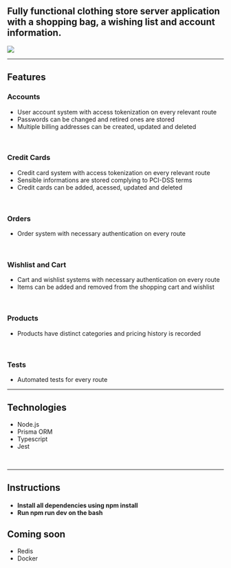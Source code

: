 
## Fully functional clothing store server application with a shopping bag, a wishing list and account information.
<img src="https://i.imgur.com/96Ol0DB.png" />
<hr>
<h2>Features</h2>
<h3>Accounts</h3>
<ul>
  <li>User account system with access tokenization on every relevant route</li>
  <li>Passwords can be changed and retired ones are stored</li>
  <li>Multiple billing addresses can be created, updated and deleted</li>
</ul>
<br>
<h3>Credit Cards</h3>
<ul>
  <li>Credit card system with access tokenization on every relevant route</li>
  <li>Sensible informations are stored complying to PCI-DSS terms</li>
  <li>Credit cards can be added, acessed, updated and deleted</li>
</ul>
<br>
<h3>Orders</h3>
<ul>
  <li>Order system with necessary authentication on every route</li>
</ul>
<br>
<h3>Wishlist and Cart</h3>
<ul>
  <li>Cart and wishlist systems with necessary authentication on every route</li>
  <li>Items can be added and removed from the shopping cart and wishlist</li>
</ul>
<br>
<h3>Products</h3>
<ul>
  <li>Products have distinct categories and pricing history is recorded</li>
</ul>
<br>
<h3>Tests</h3>
<ul>
  <li>Automated tests for every route</li>
</ul>
<hr>
<h2>Technologies</h2>
<ul>
  <li>
    Node.js
  </li>
  <li>Prisma ORM</li>
  <li>Typescript</li>
  <li>Jest</li>
</ul>
<br>
<hr>
<h2>Instructions</h2>
<h4>
  <ul>
    <li>Install all dependencies using npm install</li>
    <li>Run npm run dev on the bash</li>
  </ul>
</h4>
<h2>Coming soon</h2>
<ul>
  <li>Redis</li>
  <li>Docker</li>
</ul>
